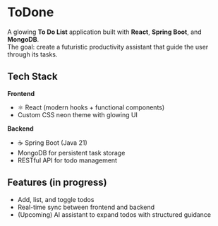 #  ToDone


A glowing **To Do List** application built with **React**, **Spring Boot**, and **MongoDB**.\
The goal: create a futuristic productivity assistant that guide the user through its tasks.

## Tech Stack

**Frontend**
- ⚛️ React (modern hooks + functional components)
- Custom CSS neon theme with glowing UI

**Backend**
- ☕ Spring Boot (Java 21)
- MongoDB for persistent task storage
- RESTful API for todo management

##  Features (in progress)

-  Add, list, and toggle todos  
-  Real-time sync between frontend and backend  
-  (Upcoming) AI assistant to expand todos with structured guidance





